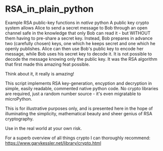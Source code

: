 # RSA_in_plain_python

Example RSA public-key functions in _native_ python
A public key crypto system allows Alice to send a secret message to 
Bob through an open channel safe in the knowledge that only Bob can
read it - but WITHOUT them having to pre-share a secret key.
Instead, Bob prepares in advance two (carefully chosen) keys, one
which he keeps secret and one which he openly publishes.
Alice can then use Bob's public key to encode her message, while Bob
uses his secret key to decode it. It is not possible to decode the
message knowing only the public key. It was the RSA algorithm that
first made this amazing feat possible.

Think about it, it really is amazing!

This script implements RSA key-generation, encyption and decryption in simple,
easily readable, commented native python code. No crypto libraries are required,
just a random number source - it's even migratable to microPython.

This is for illustrative purposes only, and is presented here in the
hope of illuminating the simplicity, mathematical beauty and sheer
genius of RSA cryptography.

Use in the real world at your own risk.

For a superb overview of all things crypto I can thoroughly recommend:
https://www.garykessler.net/library/crypto.html
